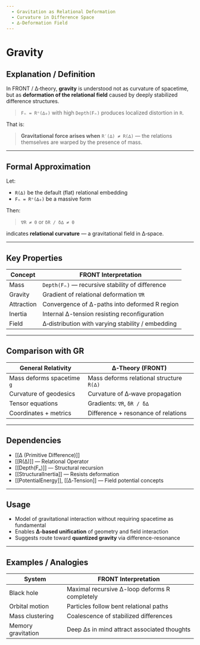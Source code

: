 ```yaml
---
  - Gravitation as Relational Deformation
  - Curvature in Difference Space
  - ∆‑Deformation Field
---
```


# Gravity

## Explanation / Definition

In FRONT / ∆‑theory, **gravity** is understood not as curvature of spacetime, but as **deformation of the relational field** caused by deeply stabilized difference structures.

> `Fₙ = Rⁿ(∆₀)` with high `Depth(Fₙ)` produces localized distortion in `R`.

That is:

> **Gravitational force arises when** `R′(∆) ≠ R(∆)` — the relations themselves are warped by the presence of mass.

---

## Formal Approximation

Let:

* `R(∆)` be the default (flat) relational embedding
* `Fₙ = Rⁿ(∆₀)` be a massive form

Then:

> `∇R ≠ 0`
> or
> `δR / δ∆ ≠ 0`

indicates **relational curvature** — a gravitational field in ∆‑space.

---

## Key Properties

| Concept    | FRONT Interpretation                              |
| ---------- | ------------------------------------------------- |
| Mass       | `Depth(Fₙ)` — recursive stability of difference   |
| Gravity    | Gradient of relational deformation `∇R`           |
| Attraction | Convergence of ∆-paths into deformed R region     |
| Inertia    | Internal ∆-tension resisting reconfiguration      |
| Field      | ∆‑distribution with varying stability / embedding |

---

## Comparison with GR

| General Relativity         | ∆‑Theory (FRONT)                         |
| -------------------------- | ---------------------------------------- |
| Mass deforms spacetime `g` | Mass deforms relational structure `R(∆)` |
| Curvature of geodesics     | Curvature of ∆‑wave propagation          |
| Tensor equations           | Gradients: `∇R`, `δR / δ∆`               |
| Coordinates + metrics      | Difference + resonance of relations      |

---

## Dependencies

* [[∆ (Primitive Difference)]]
* [[R(∆)]] — Relational Operator
* [[Depth(Fₙ)]] — Structural recursion
* [[StructuralInertia]] — Resists deformation
* [[PotentialEnergy]], [[∆‑Tension]] — Field potential concepts

---

## Usage

* Model of gravitational interaction without requiring spacetime as fundamental
* Enables **∆‑based unification** of geometry and field interaction
* Suggests route toward **quantized gravity** via difference-resonance

---

## Examples / Analogies

| System             | FRONT Interpretation                          |
| ------------------ | --------------------------------------------- |
| Black hole         | Maximal recursive ∆-loop deforms R completely |
| Orbital motion     | Particles follow bent relational paths        |
| Mass clustering    | Coalescence of stabilized differences         |
| Memory gravitation | Deep ∆s in mind attract associated thoughts   |


